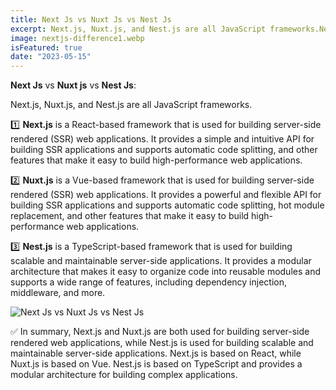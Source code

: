 ```yaml
---
title: Next Js vs Nuxt Js vs Nest Js
excerpt: Next.js, Nuxt.js, and Nest.js are all JavaScript frameworks.Next.js is a React-based framework while Nuxt.js is Vue-based framework
image: nextjs-difference1.webp
isFeatured: true
date: "2023-05-15"
---
```


**Next Js** vs **Nuxt js** vs **Nest Js**:

Next.js, Nuxt.js, and Nest.js are all JavaScript frameworks.

1️⃣ **Next.js** is a React-based framework that is used for building server-side rendered (SSR) web applications. It provides a simple and intuitive API for building SSR applications and supports automatic code splitting, and other features that make it easy to build high-performance web applications.

2️⃣ **Nuxt.js** is a Vue-based framework that is used for building server-side rendered (SSR) web applications. It provides a powerful and flexible API for building SSR applications and supports automatic code splitting, hot module replacement, and other features that make it easy to build high-performance web applications.

3️⃣ **Nest.js** is a TypeScript-based framework that is used for building scalable and maintainable server-side applications. It provides a modular architecture that makes it easy to organize code into reusable modules and supports a wide range of features, including dependency injection, middleware, and more.

![Next Js vs Nuxt Js vs Nest Js](nextjs-difference.jpeg)

✅ In summary, Next.js and Nuxt.js are both used for building server-side rendered web applications, while Nest.js is used for building scalable and maintainable server-side applications. Next.js is based on React, while Nuxt.js is based on Vue. Nest.js is based on TypeScript and provides a modular architecture for building complex applications.
